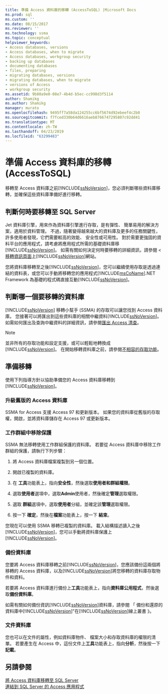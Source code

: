 ```yaml
---
title: 準備 Access 資料庫的移轉 (AccessToSQL) |Microsoft Docs
ms.prod: sql
ms.custom: ''
ms.date: 08/15/2017
ms.reviewer: ''
ms.technology: ssma
ms.topic: conceptual
helpviewer_keywords:
- Access databases, versions
- Access databases, when to migrate
- Access databases, workgroup security
- backing up databases
- documenting databases
- files, preparing
- migrating databases, versions
- migrating databases, when to migrate
- versions of Access
- workgroup security
ms.assetid: 9b80a9e0-08e7-4b4d-b5ec-cc998d3f5114
author: Shamikg
ms.author: Shamikg
manager: murato
ms.openlocfilehash: 9495ff7a58da124255cc6bf5674d92ebeef4c2b0
ms.sourcegitcommit: f7fced330b64d6616aeb8766747295807c92dd41
ms.translationtype: MT
ms.contentlocale: zh-TW
ms.lasthandoff: 04/23/2019
ms.locfileid: "63299483"
---
```

# <a name="preparing-access-databases-for-migration-accesstosql"></a>準備 Access 資料庫的移轉 (AccessToSQL)
移轉至 Access 資料庫之前[!INCLUDE[ssNoVersion](../../includes/ssnoversion-md.md)]，您必須判斷哪些資料庫移轉，並確保這些資料庫準備好進行移轉。  
  
## <a name="determining-when-to-migrate-to-sql-server"></a>判斷何時要移轉至 SQL Server  
Jet 資料庫引擎，用來作為資料庫引擎進行存取，是有彈性、 簡單易用的解決方案，適用於資料管理。 不過，隨著變得越來越大的資料庫及更多的任務關鍵性，許多使用者發現，它們需要較高的效能、 安全性或可用性。 對於需要更強固的資料平台的應用程式，請考慮將應用程式所需的基礎資料庫移[!INCLUDE[ssNoVersion](../../includes/ssnoversion-md.md)]。 如需有關如何決定何時要移轉的詳細資訊，請參閱 <<c0> [ 移轉資訊頁面](https://go.microsoft.com/fwlink/?LinkId=68571)上[!INCLUDE[ssNoVersion](../../includes/ssnoversion-md.md)]網站。  
  
您將資料庫移轉至之後[!INCLUDE[ssNoVersion](../../includes/ssnoversion-md.md)]，您可以繼續使用存取是透過連結的資料表，或您可以手動將移轉您的應用程式[!INCLUDE[msCoName](../../includes/msconame_md.md)].NET Framework 為基礎的程式碼直接互動[!INCLUDE[ssNoVersion](../../includes/ssnoversion-md.md)]。  
  
## <a name="determining-which-databases-to-migrate"></a>判斷哪一個要移轉的資料庫  
[!INCLUDE[ssNoVersion](../../includes/ssnoversion-md.md)] 移轉小幫手 (SSMA) 的存取可以讓您找到 Access 資料庫。 您接著可以將匯出到這些資料庫的相關中繼資料[!INCLUDE[ssNoVersion](../../includes/ssnoversion-md.md)]。 如需如何匯出及查詢中繼資料的詳細資訊，請參閱[匯出 Access 清查](exporting-an-access-inventory-accesstosql.md)。  

   > [!NOTE]
   > 並非所有的存取功能和設定支援，或可以輕鬆地轉換成[!INCLUDE[ssNoVersion](../../includes/ssnoversion-md.md)]。 在開始移轉資料庫之前，請參閱[不相容的存取功能](incompatible-access-features-accesstosql.md)。
  
## <a name="preparing-for-migration"></a>準備移轉  
使用下列指導方針以協助準備您的 Access 資料庫移轉到[!INCLUDE[ssNoVersion](../../includes/ssnoversion-md.md)]。  
  
### <a name="upgrading-older-access-databases"></a>升級舊版的 Access 資料庫  
SSMA for Access 支援 Access 97 和更新版本。 如果您的資料庫從舊版的存取權，開啟，並將資料庫儲存在 Access 97 或更新版本。  
  
### <a name="removing-workgroup-protection"></a>工作群組中移除保護  
SSMA 無法移轉使用工作群組保護的資料庫。 若要從 Access 資料庫中移除工作群組的保護，請執行下列步驟：  
  
1.  將 Access 資料庫檔案複製到另一個位置。  
  
2.  開啟已複製的資料庫。  
  
3.  在 **工具**功能表上，指向**安全性**，然後選取**使用者和群組權限**。  
  
4.  選取**使用者**選項中，選取**Admin**使用者，然後確定**管理**選取權限。  
  
5.  選取 **群組**選項中，選取**使用者**分組，並確定該**管理**選取權限。  
  
6.  按一下  **確定**，然後在**檔案**功能表上，按一下 **結束**。  
  
您現在可以使用 SSMA 移轉已複製的資料庫。 載入結構描述讀入之後[!INCLUDE[ssNoVersion](../../includes/ssnoversion-md.md)]，您可以手動將資料庫保護上[!INCLUDE[ssNoVersion](../../includes/ssnoversion-md.md)]。  
  
### <a name="backing-up-databases"></a>備份資料庫  
您要將 Access 資料庫移轉之前[!INCLUDE[ssNoVersion](../../includes/ssnoversion-md.md)]，您應該備份這兩個將移轉的 Access 資料庫，以及[!INCLUDE[ssNoVersion](../../includes/ssnoversion-md.md)]將您移轉的資料庫存取物件和資料。  
  
若要將 Access 資料庫進行備份上**工具**功能表上，指向**資料庫公用程式**，然後選取**備份資料庫**。  
  
如需有關如何備份資訊[!INCLUDE[ssNoVersion](../../includes/ssnoversion-md.md)]資料庫，請參閱 「 備份和還原的資料庫中[!INCLUDE[ssNoVersion](../../includes/ssnoversion-md.md)]"在[!INCLUDE[ssNoVersion](../../includes/ssnoversion-md.md)]線上叢書 》。  
  
### <a name="documenting-databases"></a>文件資料庫  
您也可以在文件的屬性，例如資料庫物件、 檔案大小和存取資料庫的權限的清單。 若要產生在 Access 中，這份文件上**工具**功能表上，指向**分析**，然後按一下**記載**。  
  
## <a name="see-also"></a>另請參閱  
[將 Access 資料庫移轉至 SQL Server](migrating-access-databases-to-sql-server-azure-sql-db-accesstosql.md)  
[連結到 SQL Server 的 Access 應用程式](linking-access-applications-to-sql-server-azure-sql-db-accesstosql.md)
